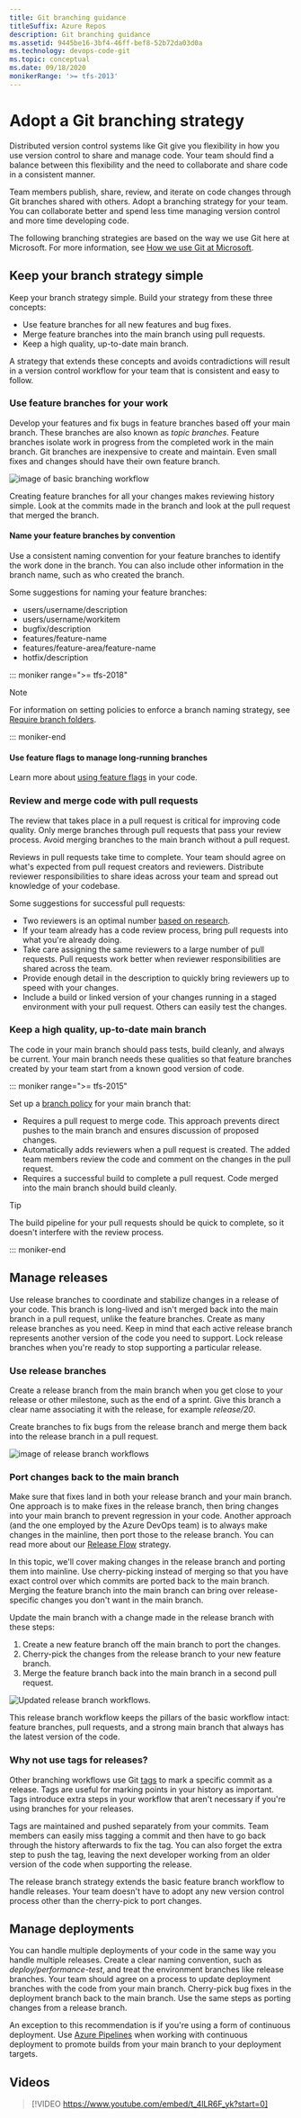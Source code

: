 ```yaml
---
title: Git branching guidance
titleSuffix: Azure Repos
description: Git branching guidance
ms.assetid: 9445be16-3bf4-46ff-bef8-52b72da03d0a
ms.technology: devops-code-git 
ms.topic: conceptual
ms.date: 09/18/2020
monikerRange: '>= tfs-2013'
---
```


# Adopt a Git branching strategy

Distributed version control systems like Git give you flexibility in how you use version control to share and manage code.
Your team should find a balance between this flexibility and the need to collaborate and share code in a consistent manner.

Team members publish, share, review, and iterate on code changes through Git branches shared with others.
Adopt a branching strategy for your team. You can collaborate better and spend less time managing version control and more time developing code.

The following branching strategies are based on the way we use Git here at Microsoft. For more information, see [How we use Git at Microsoft](/azure/devops/learn/devops-at-microsoft/use-git-microsoft).

## Keep your branch strategy simple

Keep your branch strategy simple. Build your strategy from these three concepts:

* Use feature branches for all new features and bug fixes.
* Merge feature branches into the main branch using pull requests.
* Keep a high quality, up-to-date main branch.  

A strategy that extends these concepts and avoids contradictions will result in a version control workflow for your team that is consistent and easy to follow.

### Use feature branches for your work

Develop your features and fix bugs in feature branches based off your main branch. These branches are also known as *topic branches*.
Feature branches isolate work in progress from the completed work in the main branch.
Git branches are inexpensive to create and maintain. Even small fixes and changes should have their own feature branch.

![image of basic branching workflow](media/branching-guidance/featurebranching.png)

Creating feature branches for all your changes makes reviewing history simple. Look at the commits made in the branch and look at the pull request that merged the branch.

#### Name your feature branches by convention

Use a consistent naming convention for your feature branches to identify the work done in the branch.
You can also include other information in the branch name, such as who created the branch.

Some suggestions for naming your feature branches:
  
* users/username/description
* users/username/workitem
* bugfix/description
* features/feature-name
* features/feature-area/feature-name
* hotfix/description

::: moniker range=">= tfs-2018" 
 
>[!NOTE]
>For information on setting policies to enforce a branch naming strategy, see [Require branch folders](require-branch-folders.md).

::: moniker-end 

#### Use feature flags to manage long-running branches

Learn more about [using feature flags](http://martinfowler.com/articles/feature-toggles.html) in your code.

### Review and merge code with pull requests

The review that takes place in a pull request is critical for improving code quality.
Only merge branches through pull requests that pass your review process.
Avoid merging branches to the main branch without a pull request.

Reviews in pull requests take time to complete. Your team should agree on what's expected from pull request creators and reviewers.
Distribute reviewer responsibilities to share ideas across your team and spread out knowledge of your codebase.

Some suggestions for successful pull requests:

* Two reviewers is an optimal number [based on research](https://www.microsoft.com/research/publication/convergent-software-peer-review-practices/).
* If your team already has a code review process, bring pull requests into what you're already doing.
* Take care assigning the same reviewers to a large number of pull requests. Pull requests work better when reviewer responsibilities are shared across the team.
* Provide enough detail in the description to quickly bring reviewers up to speed with your changes.
* Include a build or linked version of your changes running in a staged environment with your pull request. Others can easily test the changes.

### Keep a high quality, up-to-date main branch

The code in your main branch should pass tests, build cleanly, and always be current.
Your main branch needs these qualities so that feature branches created by your team start from a known good version of code.

::: moniker range=">= tfs-2015" 

Set up a [branch policy](branch-policies.md) for your main branch that:

* Requires a pull request to merge code. This approach prevents direct pushes to the main branch and ensures discussion of proposed changes.
* Automatically adds reviewers when a pull request is created. The added team members review the code and comment on the changes in the pull request.
* Requires a successful build to complete a pull request. Code merged into the main branch should build cleanly.

>[!TIP]
>The build pipeline for your pull requests should be quick to complete, so it doesn't interfere with the review process.

::: moniker-end 

## Manage releases

Use release branches to coordinate and stabilize changes in a release of your code.
This branch is long-lived and isn't merged back into the main branch in a pull request, unlike the feature branches.
Create as many release branches as you need. Keep in mind that each active release branch represents another version of the code you need to support.
Lock release branches when you're ready to stop supporting a particular release.

### Use release branches

Create a release branch from the main branch when you get close to your release or other milestone, such as the end of a sprint.
Give this branch a clear name associating it with the release, for example *release/20*.

Create branches to fix bugs from the release branch and merge them back into the release branch in a pull request.  

![image of release branch workflows](media/branching-guidance/releasebranching_release.png)

### Port changes back to the main branch

Make sure that fixes land in both your release branch and your main branch.
One approach is to make fixes in the release branch, then bring changes into your main branch to prevent regression in your code.
Another approach (and the one employed by the Azure DevOps team) is to always make changes in the mainline, then port those to the release branch.
You can read more about our [Release Flow](/azure/devops/learn/devops-at-microsoft/release-flow) strategy.

In this topic, we'll cover making changes in the release branch and porting them into mainline.
Use cherry-picking instead of merging so that you have exact control over which commits are ported back to the main branch.
Merging the feature branch into the main branch can bring over release-specific changes you don't want in the main branch.

Update the main branch with a change made in the release branch with these steps:

1. Create a new feature branch off the main branch to port the changes.
1. Cherry-pick the changes from the release branch to your new feature branch.
1. Merge the feature branch back into the main branch in a second pull request.

![Updated release branch workflows.](media/branching-guidance/releasebranching_main.png)

This release branch workflow keeps the pillars of the basic workflow intact: feature branches, pull requests, and a strong main branch that always has the latest version of the code.

### Why not use tags for releases?

Other branching workflows use Git [tags](https://git-scm.com/book/en/v2/Git-Basics-Tagging) to mark a specific commit as a release.
Tags are useful for marking points in your history as important. Tags introduce extra steps in your workflow that aren't necessary if you're using branches for your releases.

Tags are maintained and pushed separately from your commits.
Team members can easily miss tagging a commit and then have to go back through the history afterwards to fix the tag.
You can also forget the extra step to push the tag, leaving the next developer working from an older version of the code when supporting the release.

The release branch strategy extends the basic feature branch workflow to handle releases.
Your team doesn't have to adopt any new version control process other than the cherry-pick to port changes.

## Manage deployments

You can handle multiple deployments of your code in the same way you handle multiple releases.
Create a clear naming convention, such as *deploy/performance-test*, and treat the environment branches like release branches.
Your team should agree on a process to update deployment branches with the code from your main branch.
Cherry-pick bug fixes in the deployment branch back to the main branch. Use the same steps as porting changes from a release branch.

An exception to this recommendation is if you're using a form of continuous deployment.
Use [Azure Pipelines](../../pipelines/index.yml) when working with continuous deployment to promote builds from your main branch to your deployment targets.

## Videos
> [!VIDEO https://www.youtube.com/embed/t_4lLR6F_yk?start=0]
